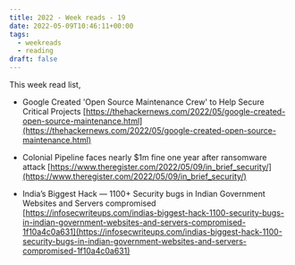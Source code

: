 ```yaml
---
title: 2022 - Week reads - 19
date: 2022-05-09T10:46:11+00:00
tags:
  - weekreads
  - reading
draft: false
---
```


This week read list,

- Google Created 'Open Source Maintenance Crew' to Help Secure Critical Projects
[https://thehackernews.com/2022/05/google-created-open-source-maintenance.html](https://thehackernews.com/2022/05/google-created-open-source-maintenance.html)  

- Colonial Pipeline faces nearly $1m fine one year after ransomware attack
[https://www.theregister.com/2022/05/09/in_brief_security/](https://www.theregister.com/2022/05/09/in_brief_security/)  

- India’s Biggest Hack — 1100+ Security bugs in Indian Government Websites and Servers compromised
[https://infosecwriteups.com/indias-biggest-hack-1100-security-bugs-in-indian-government-websites-and-servers-compromised-1f10a4c0a631](https://infosecwriteups.com/indias-biggest-hack-1100-security-bugs-in-indian-government-websites-and-servers-compromised-1f10a4c0a631)  
